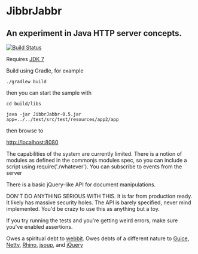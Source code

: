 JibbrJabbr
==========

An experiment in Java HTTP server concepts.
-------------------------------------------

[![Build Status](https://travis-ci.org/heinousjay/JibbrJabbr.png?branch=master)](https://travis-ci.org/heinousjay/JibbrJabbr)

Requires [JDK 7](http://openjdk.java.net/install/index.html)

Build using Gradle, for example

`./gradlew build`

then you can start the sample with

`cd build/libs`

`java -jar JibbrJabbr-0.5.jar app=../../test/src/test/resources/app2/app`

then browse to 

[http://localhost:8080](http://localhost:8080)

The capabilities of the system are currently limited.  There 
is a notion of modules as defined in the commonjs modules spec,
so you can include a script using require('./whatever').  You can
subscribe to events from the server

There is a basic jQuery-like API for document manipulations.

DON'T DO ANYTHING SERIOUS WITH THIS.  It is far from production ready.
It likely has massive security holes.  The API is barely specified,
never mind implemented.  You'd be crazy to use this as anything but
a toy.

If you try running the tests and you're getting weird errors, make sure you've enabled assertions.

Owes a spiritual debt to [webbit](https://github.com/webbit/webbit).  Owes debts of a different
nature to [Guice](https://code.google.com/p/google-guice/), [Netty](https://github.com/netty/netty),
[Rhino](https://github.com/mozilla/rhino), [jsoup](https://github.com/jhy/jsoup), and 
[jQuery](https://github.com/jquery/jquery)